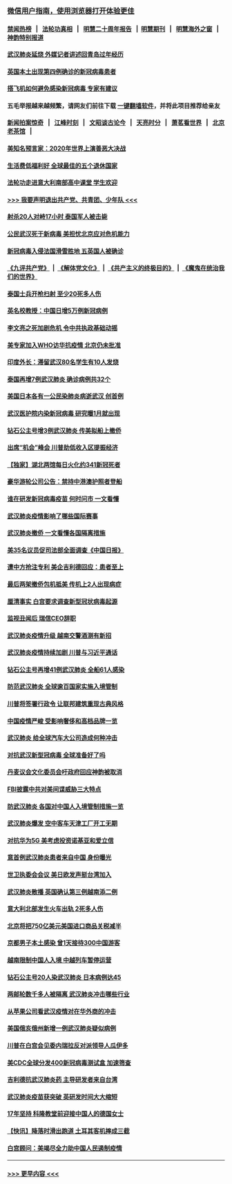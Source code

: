 ### [微信用户指南，使用浏览器打开体验更佳](https://github.com/gfw-breaker/banned-news1/blob/master/indexes/wechat-guide.md?t=0)
#### [禁闻热榜](热点新闻.md?t=0)  &nbsp;&nbsp;|&nbsp;&nbsp; [法轮功真相](https://github.com/gfw-breaker/truth/blob/master/README.md?t=0) &nbsp;&nbsp;|&nbsp;&nbsp; [明慧二十周年报告](https://github.com/gfw-breaker/mh-reports/blob/master/README.md?t=0) &nbsp;&nbsp;|&nbsp;&nbsp;[明慧期刊](https://github.com/gfw-breaker/mh-qikan) &nbsp;&nbsp;|&nbsp;&nbsp; [明慧海外之窗](https://github.com/gfw-breaker/mh-news/blob/master/README.md?t=0) &nbsp;&nbsp;|&nbsp;&nbsp; [神韵特别报道](https://github.com/gfw-breaker/mh-news/blob/master/shenyun.md?t=0)
#### [武汉肺炎延烧 外媒记者讲述回青岛过年经历](../pages/nsc418/n11856159.md?t=02100244) 
#### [英国本土出现第四例确诊的新冠病毒患者](../pages/nsc418/n11855930.md?t=02100244) 
#### [搭飞机如何避免感染新冠病毒 专家有建议](../pages/nsc418/n11853427.md?t=02100244) 
#### 五毛举报越来越频繁，请网友们前往下载 [一键翻墙软件](https://github.com/gfw-breaker/ssr-accounts)，并将此项目推荐给亲友
#### [新闻拍案惊奇](https://github.com/gfw-breaker/banned-news1/blob/master/pages/link4.md) &nbsp;&nbsp;|&nbsp;&nbsp; [江峰时刻](https://github.com/gfw-breaker/banned-news1/blob/master/pages/link4.md) &nbsp;&nbsp;|&nbsp;&nbsp; [文昭谈古论今](https://github.com/gfw-breaker/banned-news1/blob/master/pages/link4.md) &nbsp;&nbsp;|&nbsp;&nbsp; [天亮时分](https://github.com/gfw-breaker/banned-news1/blob/master/pages/link4.md) &nbsp;&nbsp;|&nbsp;&nbsp; [萧茗看世界](https://github.com/gfw-breaker/banned-news1/blob/master/pages/link4.md) &nbsp;&nbsp;|&nbsp;&nbsp; [北京老茶馆](https://github.com/gfw-breaker/banned-news1/blob/master/pages/link4.md) &nbsp;&nbsp;|&nbsp;&nbsp; 
#### [美知名预言家：2020年世界上演善恶大决战](../pages/nsc418/n11855418.md?t=02100244) 
#### [生活费低福利好 全球最佳的五个退休国家](../pages/nsc418/n11848347.md?t=02100244) 
#### [法轮功走进意大利南部高中课堂 学生欢迎](../pages/nsc418/n11853859.md?t=02100244) 
#### [>>> 我要声明退出共产党、共青团、少年队 <<<](https://github.com/begood0513/goodnews/blob/master/quit/letter.md) 
#### [射杀20人对峙17小时 泰国军人被击毙](../pages/nsc418/n11854869.md?t=02100244) 
#### [公民武汉死于新病毒 美担忧北京应对危机能力](../pages/nsc418/n11854331.md?t=02100244) 
#### [新冠病毒入侵法国滑雪胜地 五英国人被确诊](../pages/nsc418/n11854307.md?t=02100244) 
#### [《九评共产党》](https://github.com/begood0513/9ping.md/blob/master/README.md) &nbsp;|&nbsp; [《解体党文化》](../../../../jtdwh.md/blob/master/README.md)  &nbsp;|&nbsp; [《共产主义的终极目的》](../../../../gczydzjmd.md/blob/master/README.md) &nbsp;|&nbsp; [《魔鬼在统治我们的世界》](../../../../mgztzwmdsj.md/blob/master/README.md) 
#### [泰国士兵开枪扫射 至少20死多人伤](../pages/nsc418/n11854276.md?t=02100244) 
#### [英名校教授：中国日增5万例新冠病例](../pages/nsc418/n11854174.md?t=02100244) 
#### [李文亮之死加剧危机 令中共执政基础动摇](../pages/nsc418/n11854003.md?t=02100244) 
#### [美专家加入WHO访华抗疫情 北京仍未批准](../pages/nsc418/n11854043.md?t=02100244) 
#### [印度外长：滞留武汉80名学生有10人发烧](../pages/nsc418/n11853821.md?t=02100244) 
#### [泰国再增7例武汉肺炎 确诊病例共32个](../pages/nsc418/n11853808.md?t=02100244) 
#### [美国日本各有一公民染肺炎病逝武汉 创首例](../pages/nsc418/n11853509.md?t=02100244) 
#### [武汉医护院内染新冠病毒 研究曝1月就出现](../pages/nsc418/n11852928.md?t=02100244) 
#### [钻石公主号增3例武汉肺炎 传美拟船上撤侨](../pages/nsc418/n11853240.md?t=02100244) 
#### [出席“机会”峰会 川普助低收入区提振经济](../pages/nsc418/n11853232.md?t=02100244) 
#### [【独家】湖北两馆每日火化约341新冠死者](../pages/nsc418/n11845444.md?t=02100244) 
#### [豪华游轮公司公告：禁持中港澳护照者登船](../pages/nsc418/n11852761.md?t=02100244) 
#### [谁在研发新冠病毒疫苗 何时问市 一文看懂](../pages/nsc418/n11852840.md?t=02100244) 
#### [武汉肺炎疫情影响了哪些国际赛事](../pages/nsc418/n11852441.md?t=02100244) 
#### [武汉肺炎撤侨 一文看懂各国隔离措施](../pages/nsc418/n11844216.md?t=02100244) 
#### [美35名议员促司法部全面调查《中国日报》](../pages/nsc418/n11852435.md?t=02100244) 
#### [遭中方抢注专利 美企吉利德回应：患者至上](../pages/nsc418/n11852037.md?t=02100244) 
#### [最后两架撤侨包机抵美 传机上2人出现病症](../pages/nsc418/n11852173.md?t=02100244) 
#### [厘清事实 白宫要求调查新型冠状病毒起源](../pages/nsc418/n11852106.md?t=02100244) 
#### [监视丑闻后 瑞信CEO辞职](../pages/nsc418/n11852127.md?t=02100244) 
#### [武汉肺炎疫情升级 越南交警酒测有新招](../pages/nsc418/n11851632.md?t=02100244) 
#### [武汉肺炎疫情持续加剧 川普与习近平通话](../pages/nsc418/n11851613.md?t=02100244) 
#### [钻石公主号再增41例武汉肺炎 全船61人感染](../pages/nsc418/n11850401.md?t=02100244) 
#### [防范武汉肺炎 全球逾百国家实施入境管制](../pages/nsc418/n11850557.md?t=02100244) 
#### [川普将签署行政令 让联邦建筑重现古典风格](../pages/nsc418/n11850654.md?t=02100244) 
#### [中国疫情严峻 受影响奢侈和高档品牌一览](../pages/nsc418/n11850319.md?t=02100244) 
#### [武汉肺炎 给全球汽车大公司造成何种冲击](../pages/nsc418/n11850056.md?t=02100244) 
#### [对抗武汉新型冠病毒 全球准备好了吗](../pages/nsc418/n11850142.md?t=02100244) 
#### [丹麦议会文化委员会吁政府回应神韵被取消](../pages/nsc418/n11849312.md?t=02100244) 
#### [FBI披露中共对美间谍威胁三大特点](../pages/nsc418/n11849700.md?t=02100244) 
#### [防武汉肺炎 各国对中国人入境管制措施一览](../pages/nsc418/n11838726.md?t=02100244) 
#### [武汉肺炎爆发 空中客车天津工厂开工无期](../pages/nsc418/n11849634.md?t=02100244) 
#### [对抗华为5G 美考虑投资诺基亚和爱立信](../pages/nsc418/n11849510.md?t=02100244) 
#### [意首例武汉肺炎患者来自中国 身份曝光](../pages/nsc418/n11849454.md?t=02100244) 
#### [世卫执委会会议 美日欧发声挺台湾加入](../pages/nsc418/n11849433.md?t=02100244) 
#### [武汉肺炎散播 英国确认第三例越南添二例](../pages/nsc418/n11849439.md?t=02100244) 
#### [意大利北部发生火车出轨 2死多人伤](../pages/nsc418/n11848999.md?t=02100244) 
#### [北京将把750亿美元美国进口商品关税减半](../pages/nsc418/n11848896.md?t=02100244) 
#### [京都男子本土感染 曾1天接待300中国游客](../pages/nsc418/n11848641.md?t=02100244) 
#### [越南限制中国人入境 中越列车暂停运营](../pages/nsc418/n11847844.md?t=02100244) 
#### [钻石公主号20人染武汉肺炎 日本病例达45](../pages/nsc418/n11847823.md?t=02100244) 
#### [两邮轮数千多人被隔离 武汉肺炎冲击哪些行业](../pages/nsc418/n11847456.md?t=02100244) 
#### [从苹果公司看武汉疫情对在华外商的冲击](../pages/nsc418/n11847586.md?t=02100244) 
#### [美国俄亥俄州新增一例武汉肺炎疑似病例](../pages/nsc418/n11847714.md?t=02100244) 
#### [川普在白宫会见委内瑞拉反对派领导人瓜伊多](../pages/nsc418/n11847391.md?t=02100244) 
#### [美CDC全球分发400新冠病毒测试盒 加速筛查](../pages/nsc418/n11847260.md?t=02100244) 
#### [吉利德抗武汉肺炎药 主导研发者来自台湾](../pages/nsc418/n11847064.md?t=02100244) 
#### [武汉肺炎疫苗获突破 英研发时间大大缩短](../pages/nsc418/n11846915.md?t=02100244) 
#### [17年坚持 科隆教堂前迎接中国人的德国女士](../pages/nsc418/n11846781.md?t=02100244) 
#### [【快讯】降落时滑出跑道 土耳其客机摔成三截](../pages/nsc418/n11847021.md?t=02100244) 
#### [白宫顾问：美竭尽全力助中国人民遏制疫情](../pages/nsc418/n11846756.md?t=02100244) 

----
#### [ >>> 更早内容 <<< ](../indexes/nsc418-earlier.md)
